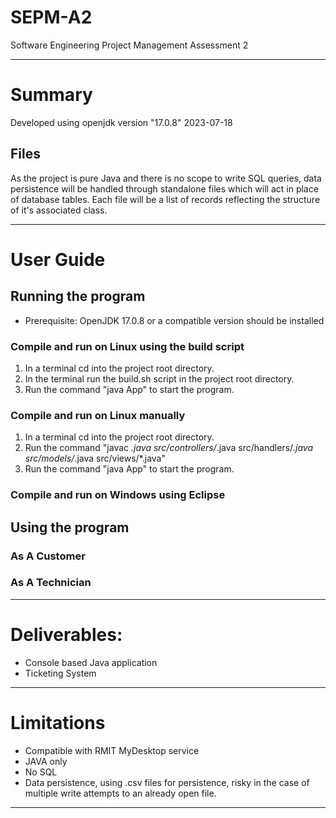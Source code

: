 # SEPM-A2
Software Engineering Project Management Assessment 2

---
# Summary
Developed using openjdk version "17.0.8" 2023-07-18

## Files
As the project is pure Java and there is no scope to write SQL queries, data persistence will be handled through standalone files which will act in place of database tables.
Each file will be a list of records reflecting the structure of it's associated class.

---
# User Guide
## Running the program
- Prerequisite: OpenJDK 17.0.8 or a compatible version should be installed

### Compile and run on Linux using the build script
1. In a terminal cd into the project root directory.
2. In the terminal run the build.sh script in the project root directory.
3. Run the command "java App" to start the program.

### Compile and run on Linux manually
1. In a terminal cd into the project root directory.
2. Run the command "javac *.java src/controllers/*.java src/handlers/*.java src/models/*.java src/views/*.java"
3. Run the command "java App" to start the program.

### Compile and run on Windows using Eclipse

## Using the program
### As A Customer

### As A Technician
 
---
# Deliverables:
- Console based Java application
- Ticketing System
---
# Limitations
- Compatible with RMIT MyDesktop service
- JAVA only
- No SQL
- Data persistence, using .csv files for persistence, risky in the case of multiple write attempts to an already open file.
---
